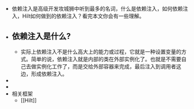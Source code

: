 - 依赖注入是高级开发攻城狮中听到最多的名词，什么是依赖注入，如何依赖注入，Hilt如何做到的依赖注入？看完本文你会有一些理解。
- ## 依赖注入是什么?
	- 实际上依赖注入不是什么高大上的能力或过程，它就是一种设置变量的方式。简单的说，依赖注入就是内部的类在外部实例化了。也就是不需要自己去做实例化工作了，而是交给外部容器来完成，最后注入到调用者这边，形成依赖注入。
-
-
- 相关框架
	- [[Hilt]]